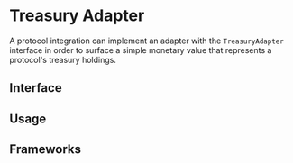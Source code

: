 # Treasury Adapter

A protocol integration can implement an adapter with the `TreasuryAdapter` interface in order to surface a simple monetary value that represents a protocol's treasury holdings.

## Interface

## Usage

## Frameworks

